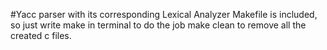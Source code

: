 #Yacc parser with its corresponding Lexical Analyzer
Makefile is included, so just write make in terminal to do the job
make clean to remove all the created c files.
